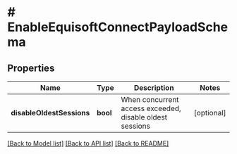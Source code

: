 # # EnableEquisoftConnectPayloadSchema

## Properties

Name | Type | Description | Notes
------------ | ------------- | ------------- | -------------
**disableOldestSessions** | **bool** | When concurrent access exceeded, disable oldest sessions | [optional] 

[[Back to Model list]](../../README.md#documentation-for-models) [[Back to API list]](../../README.md#documentation-for-api-endpoints) [[Back to README]](../../README.md)


